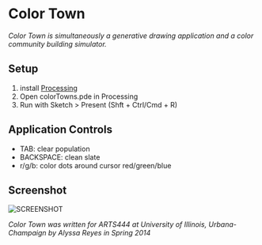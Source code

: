 # Color Town
*Color Town is simultaneously a generative drawing application and a color community building simulator.*

## Setup
1. install [Processing](https://processing.org/download/)
2. Open colorTowns.pde in Processing
3. Run with Sketch > Present (Shft + Ctrl/Cmd + R)

## Application Controls
* TAB: clear population  
* BACKSPACE: clean slate  
* r/g/b: color dots around cursor red/green/blue  

## Screenshot
![SCREENSHOT](https://36.media.tumblr.com/36c8c53f75a19bac645eb497d0cbb9e3/tumblr_n78ysfoj6S1tez6lno1_1280.png)

*Color Town was written for ARTS444 at University of Illinois, Urbana-Champaign by Alyssa Reyes in Spring 2014*

